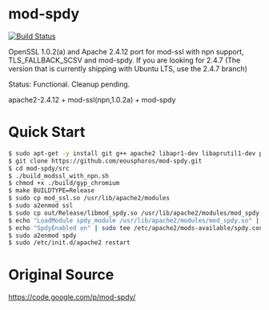 mod-spdy
========

[![Build Status](https://api.travis-ci.org/eousphoros/mod-spdy.svg?branch=apache-2.4.12)](https://travis-ci.org/quakelton/mod-spdy)

OpenSSL 1.0.2(a) and Apache 2.4.12 port for mod-ssl with npn support, TLS_FALLBACK_SCSV and mod-spdy. If you are looking for 2.4.7 (The version that is currently shipping with Ubuntu LTS, use the 2.4.7 branch)

Status: Functional. Cleanup pending.

apache2-2.4.12 + mod-ssl(npn,1.0.2a) + mod-spdy


Quick Start
===========
```sh
$ sudo apt-get -y install git g++ apache2 libapr1-dev libaprutil1-dev patch binutils make devscripts
$ git clone https://github.com/eousphoros/mod-spdy.git
$ cd mod-spdy/src
$ ./build_modssl_with_npn.sh
$ chmod +x ./build/gyp_chromium
$ make BUILDTYPE=Release
$ sudo cp mod_ssl.so /usr/lib/apache2/modules
$ sudo a2enmod ssl
$ sudo cp out/Release/libmod_spdy.so /usr/lib/apache2/modules/mod_spdy.so
$ echo "LoadModule spdy_module /usr/lib/apache2/modules/mod_spdy.so" | sudo tee /etc/apache2/mods-available/spdy.load
$ echo "SpdyEnabled on" | sudo tee /etc/apache2/mods-available/spdy.conf
$ sudo a2enmod spdy
$ sudo /etc/init.d/apache2 restart
````


Original Source
===============

https://code.google.com/p/mod-spdy/
